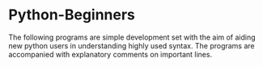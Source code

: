 # Python-Beginners
The following programs are simple development set with the aim of aiding new python users in understanding highly used syntax. The programs are accompanied with explanatory comments on important lines.
